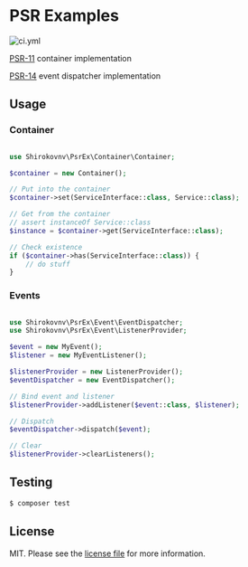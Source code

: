 # PSR Examples

![ci.yml][link-ci]

[PSR-11][link-psr11] container implementation

[PSR-14][link-psr14] event dispatcher implementation

## Usage

### Container

```php

use Shirokovnv\PsrEx\Container\Container;

$container = new Container();

// Put into the container
$container->set(ServiceInterface::class, Service::class);

// Get from the container
// assert instanceOf Service::class
$instance = $container->get(ServiceInterface::class);

// Check existence
if ($container->has(ServiceInterface::class)) {
    // do stuff
}
```

### Events

```php

use Shirokovnv\PsrEx\Event\EventDispatcher;
use Shirokovnv\PsrEx\Event\ListenerProvider;

$event = new MyEvent();
$listener = new MyEventListener();

$listenerProvider = new ListenerProvider();
$eventDispatcher = new EventDispatcher();

// Bind event and listener
$listenerProvider->addListener($event::class, $listener);

// Dispatch
$eventDispatcher->dispatch($event);

// Clear
$listenerProvider->clearListeners();
```

## Testing

``` bash
$ composer test
```

## License

MIT. Please see the [license file](LICENSE.md) for more information.

[link-ci]: https://github.com/shirokovnv/psr-ex/actions/workflows/ci.yml/badge.svg
[link-psr11]: https://www.php-fig.org/psr/psr-11/
[link-psr14]: https://www.php-fig.org/psr/psr-14/
[link-author]: https://github.com/shirokovnv
